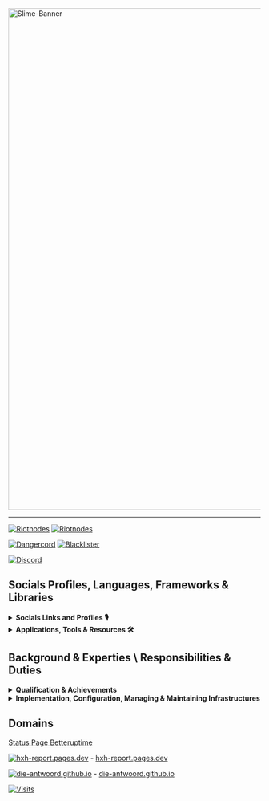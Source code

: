 <picture>
  <source media="(prefers-color-scheme: dark)" srcset="assets/slime-sword-crop-light.png">
  <source media="(prefers-color-scheme: light)" srcset="assets/slime-sword-crop-dark.png">
  <img alt="Slime-Banner" src="https://i.imgur.com/sUCZ10H.png" width=1000/>
</picture>

<!--

# Hosted Services

 [![DigitalOcean Referral Badge](https://web-platforms.sfo2.digitaloceanspaces.com/WWW/Badge%203.svg)](https://www.digitalocean.com/?refcode=6211c48d1a52&utm_campaign=Referral_Invite&utm_medium=Referral_Program&utm_source=badge)

 [![DigitalOcean Referral Badge](https://web-platforms.sfo2.digitaloceanspaces.com/WWW/Badge%202.svg)](https://www.digitalocean.com/?refcode=6211c48d1a52&utm_campaign=Referral_Invite&utm_medium=Referral_Program&utm_source=badge)

 [![GlobalX-Hosting](https://img.shields.io/badge/GlobalX-Hosting-000?style=for-the-badge&color=1a56bc&logo=Discord)](<https://globalx-hosting.com/affiliate/dQV3jbuc>)
 [![Frostbite-Hosting](https://img.shields.io/badge/Frostbite-Hosting-000?style=for-the-badge&color=1a56bc&logo=Discord)][fbhostaf]
 [![Shadow-Hub-Hosting](https://img.shields.io/badge/ShadowHub-Hosting-000?style=for-the-badge&color=1a56bc&logo=Discord)](<https://dash.shadowhub.net/register?ref=XwIqKZMO>)
 [![Ecliptics-Hosting](https://img.shields.io/badge/Ecliptics-Hosting-000?style=for-the-badge&color=1a56bc&logo=Discord)](<https://ecliptics-hosting.co.uk/register?ref=LzsigN9N>)
 [![Nodium-Hostin](https://img.shields.io/badge/Nodium-Hosting-000?style=for-the-badge&color=1a56bc&logo=Discord)](https://billing.nodiumhosting.com/register?ref=hGBnSdCf)

 [![GitHub-Top-Language](https://img.shields.io/github/languages/top/qwertyquerty/pypresence.svg?style=for-the-badge&color=1a56bc&logo=python)][discord]
 
 [![Ask-Me-Anything](https://img.shields.io/badge/Ask_Me-Anything-000.svg?style=for-the-badge&color=1a56bc)][discord]

 [![WakaTime](https://wakatime.com/badge/user/3d9ba715-bfef-45e1-b235-8f6f7030dd52.svg?style=for-the-badge)](https://wakatime.com/@3d9ba715-bfef-45e1-b235-8f6f7030dd52)

 [![GitHub-Followers](https://img.shields.io/github/followers/Die-Antwoord.svg?style=for-the-badge&logo=github&label=Follow&maxAge=2592000)](https://github.com/Die-Antwoord)

-->

---
 [![Riotnodes](https://img.shields.io/badge/RiotNodes-Discord-000?style=for-the-badge&color=1a56bc&logo=Discord)][riotnodes]
 [![Riotnodes](https://img.shields.io/badge/RiotNodes-Host-000?style=for-the-badge&color=1a56bc&logo=Discord)][riotnodesref]

 [![Dangercord](https://img.shields.io/badge/Dangercord-Website-000?style=for-the-badge&color=1a56bc&logo=Discord)][dangercord]
 [![Blacklister](https://img.shields.io/badge/Blacklister-Website-000?style=for-the-badge&color=1a56bc&logo=Discord)][blacklister]

 [![Discord](https://img.shields.io/badge/Discord-Server-000?style=for-the-badge&color=1a56bc&logo=Discord)][discord]
 
## Socials Profiles, Languages, Frameworks & Libraries

 <details>
 <summary><b>Socials Links and Profiles 🎙</b></summary>

[![Discord](https://img.shields.io/badge/-Discord-000?style=for-the-badge&logo=Discord)][discord]
[![Dangercord](https://img.shields.io/badge/-Dangercord-000?style=for-the-badge&logo=Discord)][dangercord]
[![Blacklister](https://img.shields.io/badge/-Blacklister-000?style=for-the-badge&logo=Discord)][blacklister]

[![Replit](https://img.shields.io/badge/-Replit-000?style=for-the-badge&logo=Replit)][replit]
[![Gitlab](https://img.shields.io/badge/-Gitlab-000?style=for-the-badge&logo=Gitlab)][gitlab]
[![LeetCode](https://img.shields.io/badge/-LeetCode-000?style=for-the-badge&logo=LeetCode)][leetcode]
[![Codepen](https://img.shields.io/badge/-Codepen-000?style=for-the-badge&logo=codepen)][codepen]
[![Bitbucket](https://img.shields.io/badge/-Bitbucket-000?style=for-the-badge&logo=bitbucket)][bitbucket]
[![npmjs](https://img.shields.io/badge/-npmjs-000?style=for-the-badge&logo=npm)][npmjs]
[![Stack_Overflow](https://img.shields.io/badge/-Stack_Overflow-000?style=for-the-badge&logo=stack-overflow)][stackoverflow]
[![Medium](https://img.shields.io/badge/-Medium-000?style=for-the-badge&logo=medium)](https://frostbite.host/aff.php?aff=2)
[![GitBook](https://img.shields.io/badge/-GitBook-000?style=for-the-badge&logo=gitbook)](https://frostbite.host/aff.php?aff=2)
[![LinkedIn](https://img.shields.io/badge/-LinkedIn-000?style=for-the-badge&logo=linkedin&logoColor=blue)](https://frostbite.host/aff.php?aff=2)
[![RSS-Feeds](https://img.shields.io/badge/-RSS-000?style=for-the-badge&logo=rss)](https://www.reddit.com/user/die_antwoord_za/m/discordapp_feed/)

[![Reddit](https://img.shields.io/badge/-Reddit-000?style=for-the-badge&logo=Reddit)](https://www.reddit.com/user/die_antwoord_za)
[![Twitch](https://img.shields.io/badge/-Twitch-000?style=for-the-badge&logo=Twitch)](https://www.twitch.tv/die_antwoord_wkj)
[![Twitter](https://img.shields.io/badge/-Twitter-000?style=for-the-badge&logo=Twitter)](https://twitter.com/dieantwoordza)
[![YouTube](https://img.shields.io/badge/-YouTube-000?style=for-the-badge&logo=YouTube&logoColor=red)](https://www.youtube.com/channel/UCnl7cWx6PVdIelry9YBFxXA)
[![TikTok](https://img.shields.io/badge/-TikTok-000?style=for-the-badge&logo=tiktok&logoColor=purple)](https://www.tiktok.com/@die_antwoord_wkj)
[![SoundCloud](https://img.shields.io/badge/-SoundCloud-000?style=for-the-badge&logo=soundcloud)](https://soundcloud.com/dieantwoordza)
[![Spotify](https://img.shields.io/badge/-Spotify-000?style=for-the-badge&logo=Spotify)](https://open.spotify.com/user/zsb4oem3sdzl6k8bfara026pz?si=ce432f1572a34610)
[![Steam](https://img.shields.io/badge/-Steam-000?style=for-the-badge&logo=steam)](https://globalx-hosting.com/affiliate/KF5VHFsT)
[![Battle.net](https://img.shields.io/badge/-Battle.net-000?style=for-the-badge&logo=battle.net)](https://globalx-hosting.com/affiliate/KF5VHFsT)
[![MyAnimeList](https://img.shields.io/badge/-My_Anime_Watchlist-000?style=for-the-badge&logo=crunchyroll)](https://myanimelist.net/animelist/dieantwoord)
[![PayPal](https://img.shields.io/badge/-PayPal-000?style=for-the-badge&logo=paypal)](https://globalx-hosting.com/affiliate/KF5VHFsT)

 </details>

 <details>
  <summary><b>Applications, Tools & Resources 🛠</b></summary>

[![Microsoft](https://img.shields.io/badge/-Microsoft-000?style=for-the-badge&logo=Microsoft&logoColor=darkblue)](https://globalx-hosting.com/affiliate/KF5VHFsT)
[![Windows-11](https://img.shields.io/badge/-Windows_11-000?style=for-the-badge&logo=windows11&logoColor=blue)](https://globalx-hosting.com/affiliate/KF5VHFsT)
[![Windows-XP](https://img.shields.io/badge/-Windows_XP-000?style=for-the-badge&logo=windowsxp&logoColor=red)](https://globalx-hosting.com/affiliate/KF5VHFsT)
[![Windows-95](https://img.shields.io/badge/-Windows_95-000?style=for-the-badge&logo=windows95&logoColor=lightblue)](https://globalx-hosting.com/affiliate/KF5VHFsT)
[![Microsoft_Server](https://img.shields.io/badge/-Microsoft_Server-000?style=for-the-badge&logo=windowsterminal)](https://globalx-hosting.com/affiliate/KF5VHFsT)
[![Microsoft_SQL_Server](https://img.shields.io/badge/-Microsoft_SQL_Server-000?style=for-the-badge&logo=microsoft-sql-server&logoColor=yellow)](https://globalx-hosting.com/affiliate/KF5VHFsT)
[![Microsoft_SharePoint](https://img.shields.io/badge/-Microsoft_SharePoint-000?style=for-the-badge&logo=microsoft-sharepoint&logoColor=blue)](https://globalx-hosting.com/affiliate/KF5VHFsT)
[![Microsoft_Azure](https://img.shields.io/badge/-Microsoft_Azure-000?style=for-the-badge&logo=microsoft-azure&logoColor=blue)](https://globalx-hosting.com/affiliate/KF5VHFsT)

[![Linux](https://img.shields.io/badge/-Linux-000?style=for-the-badge&logo=Linux)](https://globalx-hosting.com/affiliate/KF5VHFsT)
[![Arch_Linux](https://img.shields.io/badge/-Arch_Linux-000?style=for-the-badge&logo=arch-linux)](https://globalx-hosting.com/affiliate/KF5VHFsT)
[![Fedora](https://img.shields.io/badge/-Fedora-000?style=for-the-badge&logo=fedora)](https://globalx-hosting.com/affiliate/KF5VHFsT)
[![Kali_Linux](https://img.shields.io/badge/-Kali_Linux-000?style=for-the-badge&logo=kali-linux)](https://globalx-hosting.com/affiliate/KF5VHFsT)
[![RedHat](https://img.shields.io/badge/-Red_Hat-000?style=for-the-badge&logo=redhat)](https://globalx-hosting.com/affiliate/KF5VHFsT)
[![SUSE](https://img.shields.io/badge/-SUSE-000?style=for-the-badge&logo=SUSE)](https://globalx-hosting.com/affiliate/KF5VHFsT)
[![Ubuntu](https://img.shields.io/badge/-Ubuntu-000?style=for-the-badge&logo=ubuntu)](https://globalx-hosting.com/affiliate/KF5VHFsT)

[![Python](https://img.shields.io/badge/-Python-000?style=for-the-badge&logo=python)](https://globalx-hosting.com/affiliate/KF5VHFsT)
[![Powershell](https://img.shields.io/badge/-Powershell-000?style=for-the-badge&logo=powershell)](https://globalx-hosting.com/affiliate/KF5VHFsT)
[![TypeScript](https://img.shields.io/badge/-TypeScript-000?style=for-the-badge&logo=typescript)](https://globalx-hosting.com/affiliate/KF5VHFsT)
[![JavaScript](https://img.shields.io/badge/-JavaScript-000?style=for-the-badge&logo=javascript)](https://globalx-hosting.com/affiliate/KF5VHFsT)
[![HTML5](https://img.shields.io/badge/-HTML5-000?style=for-the-badge&logo=html5)](https://globalx-hosting.com/affiliate/KF5VHFsT)
[![HTML](https://img.shields.io/badge/-HTML-000?style=for-the-badge&logo=html5)](https://globalx-hosting.com/affiliate/KF5VHFsT)
[![CSS3](https://img.shields.io/badge/-CSS3-000?style=for-the-badge&logo=css3)](https://globalx-hosting.com/affiliate/KF5VHFsT)
[![CSS](https://img.shields.io/badge/-CSS-000?style=for-the-badge&logo=css3)](https://globalx-hosting.com/affiliate/KF5VHFsT)
[![Markdown](https://img.shields.io/badge/Markdown-000000?style=for-the-badge&logo=markdown&logoColor=yellow)](https://www.digitalocean.com/?refcode=6211c48d1a52&utm_campaign=Referral_Invite&utm_medium=Referral_Program&utm_source=badge)
[![Vercel](https://img.shields.io/badge/-Vercel-000?style=for-the-badge&logo=vercel)](https://globalx-hosting.com/affiliate/KF5VHFsT)

[![MongoDB](https://img.shields.io/badge/-MongoDB-000?style=for-the-badge&logo=mongodb)](https://globalx-hosting.com/affiliate/KF5VHFsT)
[![MySQL](https://img.shields.io/badge/-MySQL-000?style=for-the-badge&logo=mysql)](https://globalx-hosting.com/affiliate/KF5VHFsT)
[![SQLite](https://img.shields.io/badge/-SQLite-000?style=for-the-badge&logo=sqlite)](https://globalx-hosting.com/affiliate/KF5VHFsT)

[![Visual_Studio](https://img.shields.io/badge/-Visual_Studio-000?style=for-the-badge&logo=visual%20studio)](https://www.digitalocean.com/?refcode=6211c48d1a52&utm_campaign=Referral_Invite&utm_medium=Referral_Program&utm_source=badge)
[![Sublime_Text](https://img.shields.io/badge/-Sublime_Text-000?style=for-the-badge&logo=sublime-text)](https://www.digitalocean.com/?refcode=6211c48d1a52&utm_campaign=Referral_Invite&utm_medium=Referral_Program&utm_source=badge)
[![Gimp](https://img.shields.io/badge/-Gimp-000?style=for-the-badge&logo=gimp)](https://globalx-hosting.com/affiliate/KF5VHFsT)
[![PS](https://img.shields.io/badge/-PS-000?style=for-the-badge&logo=adobephotoshop)](https://globalx-hosting.com/affiliate/KF5VHFsT)

[![Wordpress](https://img.shields.io/badge/-Wordpress-000?style=for-the-badge&logo=wordpress)](https://globalx-hosting.com/affiliate/KF5VHFsT)
[![Joomla](https://img.shields.io/badge/-Joomla-000?style=for-the-badge&logo=joomla)](https://globalx-hosting.com/affiliate/KF5VHFsT)
[![Drupal](https://img.shields.io/badge/-Drupal-000?style=for-the-badge&logo=drupal)](https://globalx-hosting.com/affiliate/KF5VHFsT)
[![Google_Cloud](https://img.shields.io/badge/-Google_Cloud-000?style=for-the-badge&logo=google-cloud)](https://github.com/Die-Antwoord)

 </details>

## Background & Experties \ Responsibilities & Duties

 <details>
  <summary><b>Qualification & Achievements</b></summary>

- +A 220-601 (Hardware and Software) Exam No 220-601
- +A 220-602 (IT Technician) Exam No 220-602
- +N (Networking)
- MCSE:70-270 (Installing, Configuring, and Administering Microsoft Windows XP Professional)
- MCSE:70-293 (Planning and Maintaining a Windows Server 2003 Network Infrastructure)
- MCSE:70-236 (Microsoft Exchange Server 2007 Configuration)
- MCSE:70-294 (Windows Server 2003 Active Directory Planning Implementation and Maintenance)
- MCSE:70-290 (Windows Server 2003 Environment Management and Maintenance )
- MCSE:70-291 (Windows Server 2003 Network Infrastructure Implementation Management and Maintenance)
- MCSE:70-297 (Windows Server 2003 Directory Service Design)
- MCSE:70-294 (Windows Server 2003 Active Directory Planning Implementation and Maintenance)
- MCSE:70-236 (Microsoft Exchange Server 2007 Configuration)
- MCSE:70-228 (SQL Server 2000 Administration)
- CCNA
- Linux Server (Ubuntu, Kali)
- ICDL, ITIL

 </details>

 <details>
  <summary><b>Implementation, Configuration, Managing & Maintaining Infrastructures</b></summary>

- SQL Server Databases
- Active Directory Domain Server Infrastructure
- Microsoft Exchange Server
- Microsoft SQL
- Virtualized Server (VMware, Esxi, HyperV)
- Microsoft HyperV Cluster Server
- Windows Update Server
- Windows Desktop Application (Deplotment, Backups)
- Antivirus Systems ( Trend Micro, Bit defender, Kaspersky )
- Network LAN and WAN services ⦁ Firewalls, DMZ, Routing and QOS
- DNS, IIS and 3de party hosted services
- Web Proxy Systems and Server (ISA, Free Proxy etc.)
- Backups tapes, drives and online storage
- 3de party apps (Coltech, VIP, Pastel, AutoCAD, Qcad, Photoshop, Smartboards)

 </details>

<!--

## Other GitHub Stats

 [![Top Langs](https://github-readme-stats.vercel.app/api/top-langs/?username=Die-Antwoord&theme=transparent&layout=compact&card_width=445&border_radius=12)][discord]

 [![GitHub Streak](https://github-readme-streak-stats.herokuapp.com?user=Die-Antwoord&theme=windows-dark&border_radius=12&date_format=j%20M%5B%20Y%5D&background=DD272700&border=DDDAD7&stroke=DDDDDD&sideNums=025CDA&sideLabels=417E87&currStreakLabel=417E87&dates=025CDA&ring=025CDA&fire=DD2727&currStreakNum=025CDA)][discord]

 [![GitHub Stats](https://github-readme-stats.vercel.app/api?username=Die-Antwoord&show_icons=true&theme=transparent&border_radius=12)][discord]

[![Die-Antwoord wakatime stats](https://github-readme-stats.vercel.app/api/wakatime?username=dieantwoord&show_icons=true&theme=transparent&border_radius=12)](https://github.com/anuraghazra/github-readme-stats)

[![profile-details](http://github-profile-summary-cards.vercel.app/api/cards/profile-details?username=Die-Antwoord&theme=github_dark)][blacklister]
[![repos-per-language](http://github-profile-summary-cards.vercel.app/api/cards/repos-per-language?username=Die-Antwoord&theme=github_dark)][blacklister]
[![most-commit-language](http://github-profile-summary-cards.vercel.app/api/cards/most-commit-language?username=Die-Antwoord&theme=github_dark)][blacklister]
[![stats](http://github-profile-summary-cards.vercel.app/api/cards/stats?username=Die-Antwoord&theme=github_dark)][blacklister]
[![productive-time](http://github-profile-summary-cards.vercel.app/api/cards/productive-time?username=Die-Antwoord&theme=github_dark&utcOffset=8)][blacklister]
-->

## Domains

[Status Page Betteruptime](<https://status.dieantwoord.xyz/>)


 [![hxh-report.pages.dev](https://uptime.betterstack.com/status-badges/v1/monitor/veo6.svg)](https://uptime.betterstack.com/?utm_source=status_badge) - [hxh-report.pages.dev](https://hxh-report.pages.dev)
 
 [![die-antwoord.github.io](https://betteruptime.com/status-badges/v1/monitor/o984.svg)](https://betteruptime.com/?utm_source=status_badge) - [die-antwoord.github.io](https://die-antwoord.github.io)

 [![Visits](https://komarev.com/ghpvc?username=Die-Antwoord&logo=Github&style=for-the-badge&label=Github_View&logo=Github)](https://github.com/Die-Antwoord)

<!--

[![dieantwoord.site](https://api.checklyhq.com/v1/badges/checks/0e216994-77c3-41e4-9455-049031dc0011?style=for-the-badge&theme=dark)](https://dieantwoord.site)

[![dieantwoord.xyz](https://api.checklyhq.com/v1/badges/checks/064fad8f-90af-4f25-9c5b-02f216a8966a?style=for-the-badge&theme=dark)](https://dieantwoord.xyz)

[![profile-view.hit.yhype.me\]\(<https://hit.yhype.me/github/profile?user_id=94087113>)\]\(<https://globalx-hosting.com/affiliate/KF5VHFsT>)

-->

[leetcode]: https://leetcode.com/Die-Antwoord/
[replit]: https://replit.com/@Die-Antwoord
[gitlab]: https://gitlab.com/die-antwoord
[codepen]: https://codepen.io/Die-Antwoord
[blacklister]: https://blacklister.xyz/
[dangercord]: https://dangercord.com
[discord]: https://discord.gg/blacklister
[bitbucket]: https://bitbucket.org/dieantwoord1
[stackoverflow]: https://stackoverflow.com/users/20395182/die-antwoord
[npmjs]: https://www.npmjs.com/~dieantwoord
[fbhostaf]: https://frostbite.host/aff.php?aff=2
[gxhostaf]: https://globalx-hosting.com/affiliate/dQV3jbuc
[riotnodes]: https://discord.gg/srCkVfnBCd
[riotnodesref]: https://free.riotnodes.co.uk/register?ref=9muJyaSM
